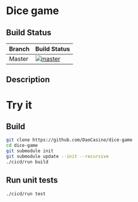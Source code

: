 # Dice game 

## Build Status

Branch|Build Status
---|---
Master|[![master](https://travis-ci.org/DaoCasino/dice-game.svg?branch=master)](https://travis-ci.org/DaoCasino/dice-game.svg?branch=master)

## Description
<!-- Todo -->

# Try it

## Build
```bash
git clone https://github.com/DaoCasino/dice-game
cd dice-game
git submodule init
git submodule update --init --recursive
./cicd/run build
```
## Run unit tests
```bash
./cicd/run test
```
